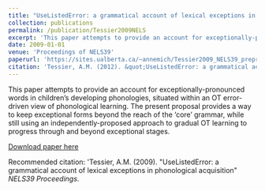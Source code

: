 ```yaml
---
title: "UseListedError: a grammatical account of lexical exceptions in phonological acquisition"
collection: publications
permalink: /publication/Tessier2009NELS
excerpt: 'This paper attempts to provide an account for exceptionally-pronounced words in children’s developing phonologies, situated within an OT error-driven view of phonological learning. The present proposal provides a way to keep exceptional forms beyond the reach of the ‘core’ grammar, while still using an independently-proposed approach to gradual OT learning to progress through and beyond exceptional stages.'
date: 2009-01-01
venue: 'Proceedings of NELS39'
paperurl: 'https://sites.ualberta.ca/~annemich/Tessier2009_NELS39_preprint.pdf'
citation: 'Tessier, A.M. (2012). &quot;UseListedError: a grammatical account of lexical exceptions in phonological acquisition&quot; <i>NELS39 Proceedings</i>.'
---
```

This paper attempts to provide an account for exceptionally-pronounced words in children’s developing phonologies, situated within an OT error-driven view of phonological learning. The present proposal provides a way to keep exceptional forms beyond the reach of the ‘core’ grammar, while still using an independently-proposed approach to gradual OT learning to progress through and beyond exceptional stages.

[Download paper here](https://sites.ualberta.ca/~annemich/Tessier2009_NELS39_preprint.pdf)

Recommended citation: 'Tessier, A.M. (2009). "UseListedError: a grammatical account of lexical exceptions in phonological acquisition" <i>NELS39 Proceedings</i>.
